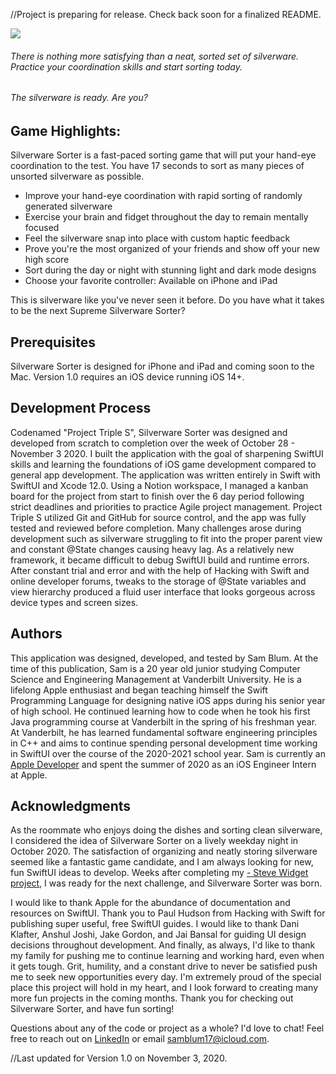 //Project is preparing for release. Check back soon for a finalized README.

<img src="https://">

###### There is nothing more satisfying than a neat, sorted set of silverware. Practice your coordination skills and start sorting today. 
###### The silverware is ready. Are you?

## Game Highlights:
Silverware Sorter is a fast-paced sorting game that will put your hand-eye coordination to the test. You have 17 seconds to sort as many pieces of unsorted silverware as possible.

- Improve your hand-eye coordination with rapid sorting of randomly generated silverware
- Exercise your brain and fidget throughout the day to remain mentally focused
- Feel the silverware snap into place with custom haptic feedback
- Prove you're the most organized of your friends and show off your new high score
- Sort during the day or night with stunning light and dark mode designs
- Choose your favorite controller: Available on iPhone and iPad

This is silverware like you've never seen it before. Do you have what it takes to be the next Supreme Silverware Sorter?

## Prerequisites
Silverware Sorter is designed for iPhone and iPad and coming soon to the Mac. Version 1.0 requires an iOS device running iOS 14+.

## Development Process
Codenamed "Project Triple S", Silverware Sorter was designed and developed from scratch to completion over the week of October 28 - November 3 2020. I built the application with the goal of sharpening SwiftUI skills and learning the foundations of iOS game development compared to general app development. The application was written entirely in Swift with SwiftUI and Xcode 12.0. Using a Notion workspace, I managed a kanban board for the project from start to finish over the 6 day period following strict deadlines and priorities to practice Agile project management. Project Triple S utilized Git and GitHub for source control, and the app was fully tested and reviewed before completion.
Many challenges arose during development such as silverware struggling to fit into the proper parent view and constant @State changes causing heavy lag. As a relatively new framework, it became difficult to debug SwiftUI build and runtime errors. After constant trial and error and with the help of Hacking with Swift and online developer forums, tweaks to the storage of @State variables and view hierarchy produced a fluid user interface that looks gorgeous across device types and screen sizes.

## Authors
This application was designed, developed, and tested by Sam Blum. At the time of this publication, Sam is a 20 year old junior studying Computer Science and Engineering Management at Vanderbilt University. He is a lifelong Apple enthusiast and began teaching himself the Swift Programming Language for designing native iOS apps during his senior year of high school. He continued learning how to code when he took his first Java programming course at Vanderbilt in the spring of his freshman year. At Vanderbilt, he has learned fundamental software engineering principles in C++ and aims to continue spending personal development time working in SwiftUI over the course of the 2020-2021 school year. Sam is currently an [Apple Developer](https://apps.apple.com/us/developer/sam-blum/id1448067874) and spent the summer of 2020 as an iOS Engineer Intern at Apple. 

## Acknowledgments
As the roommate who enjoys doing the dishes and sorting clean silverware, I considered the idea of Silverware Sorter on a lively weekday night in October 2020. The satisfaction of organizing and neatly storing silverware seemed like a fantastic game candidate, and I am always looking for new, fun SwiftUI ideas to develop. Weeks after completing my [- Steve Widget project](https://github.com/samblum17/Project-Barb), I was ready for the next challenge, and Silverware Sorter was born.

I would like to thank Apple for the abundance of documentation and resources on SwiftUI. Thank you to Paul Hudson from Hacking with Swift for publishing super useful, free SwiftUI guides. I would like to thank Dani Klafter, Anshul Joshi, Jake Gordon, and Jai Bansal for guiding UI design decisions throughout development. And finally, as always, I'd like to thank my family for pushing me to continue learning and working hard, even when it gets tough.
Grit, humility, and a constant drive to never be satisfied push me to seek new opportunities every day. I'm extremely proud of the special place this project will hold in my heart, and I look forward to creating many more fun projects in the coming months. Thank you for checking out Silverware Sorter, and have fun sorting!

Questions about any of the code or project as a whole? I'd love to chat! Feel free to reach out on [LinkedIn](https://www.linkedin.com/in/samblum17/) or email samblum17@icloud.com.


//Last updated for Version 1.0 on November 3, 2020.
